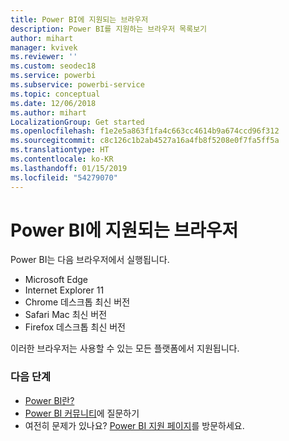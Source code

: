 ```yaml
---
title: Power BI에 지원되는 브라우저
description: Power BI를 지원하는 브라우저 목록보기
author: mihart
manager: kvivek
ms.reviewer: ''
ms.custom: seodec18
ms.service: powerbi
ms.subservice: powerbi-service
ms.topic: conceptual
ms.date: 12/06/2018
ms.author: mihart
LocalizationGroup: Get started
ms.openlocfilehash: f1e2e5a863f1fa4c663cc4614b9a674ccd96f312
ms.sourcegitcommit: c8c126c1b2ab4527a16a4fb8f5208e0f7fa5ff5a
ms.translationtype: HT
ms.contentlocale: ko-KR
ms.lasthandoff: 01/15/2019
ms.locfileid: "54279070"
---
```

# <a name="supported-browsers-for-power-bi"></a>Power BI에 지원되는 브라우저
Power BI는 다음 브라우저에서 실행됩니다.

* Microsoft Edge
* Internet Explorer 11
* Chrome 데스크톱 최신 버전
* Safari Mac 최신 버전
* Firefox 데스크톱 최신 버전

이러한 브라우저는 사용할 수 있는 모든 플랫폼에서 지원됩니다.

### <a name="next-steps"></a>다음 단계
* [Power BI란?](../power-bi-overview.md)
* [Power BI 커뮤니티](http://community.powerbi.com/)에 질문하기
* 여전히 문제가 있나요? [Power BI 지원 페이지](https://powerbi.microsoft.com/support/)를 방문하세요.

